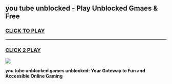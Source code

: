 
## you tube unblocked - Play Unblocked Gmaes & Free
<h3>
<a href="https://news.freeplayer.one?title=you_tube_unblocked&ref=16F">CLICK TO PLAY</a></h3>
<hr>

<h3>
<a href="https://news.freeplayer.one?title=you_tube_unblocked&ref=16F">CLICK 2 PLAY</a>
  
</h3>

<a href="https://news.freeplayer.one?title=you_tube_unblocked&ref=16F/"><img src="https://clearcache.store/games.png"></a>


**you tube unblocked games unblocked: Your Gateway to Fun and Accessible Online Gaming**
